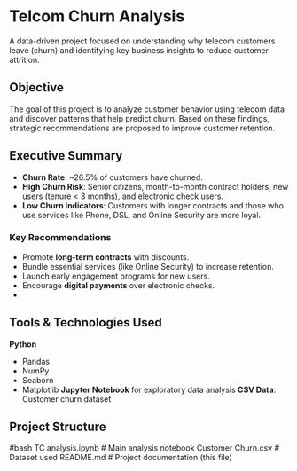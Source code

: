 
# Telcom Churn Analysis
A data-driven project focused on understanding why telecom customers leave (churn) and identifying key business insights to reduce customer attrition.

##  Objective

The goal of this project is to analyze customer behavior using telecom data and discover patterns that help predict churn. Based on these findings, strategic recommendations are proposed to improve customer retention.

## Executive Summary

- **Churn Rate**: ~26.5% of customers have churned.
- **High Churn Risk**: Senior citizens, month-to-month contract holders, new users (tenure < 3 months), and electronic check users.
- **Low Churn Indicators**: Customers with longer contracts and those who use services like Phone, DSL, and Online Security are more loyal.

### Key Recommendations

- Promote **long-term contracts** with discounts.
- Bundle essential services (like Online Security) to increase retention.
- Launch early engagement programs for new users.
- Encourage **digital payments** over electronic checks.
- 
## Tools & Technologies Used

**Python**
  - Pandas
  - NumPy
  - Seaborn
  - Matplotlib
**Jupyter Notebook** for exploratory data analysis
**CSV Data**: Customer churn dataset

##  Project Structure

#bash
TC analysis.ipynb          # Main analysis notebook
Customer Churn.csv         # Dataset used
README.md                  # Project documentation (this file)
